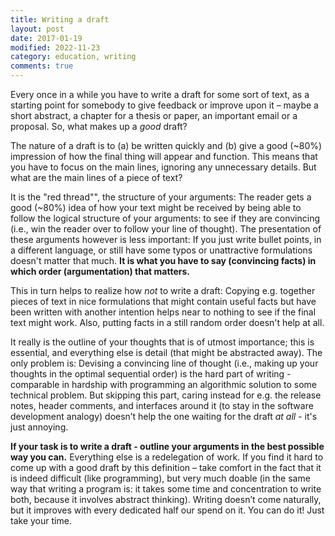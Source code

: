 ```yaml
---
title: Writing a draft
layout: post
date: 2017-01-19
modified: 2022-11-23
category: education, writing
comments: true
---
```

Every once in a while you have to write a draft for some sort of text, as a starting point for somebody to give feedback or improve upon it &#8211; maybe a short abstract, a chapter for a thesis or paper, an important email or a proposal. So, what makes up a _good_ draft?

<!-- more -->

The nature of a draft is to (a) be written quickly and (b) give a good (~80%) impression of how the final thing will appear and function. This means that you have to focus on the main lines, ignoring any unnecessary details. But what are the main lines of a piece of text?

It is the "red thread"", the structure of your arguments: The reader gets a good (~80%) idea of how your text might be received by being able to follow the logical structure of your arguments: to see if they are convincing (i.e., win the reader over to follow your line of thought). The presentation of these arguments however is less important: If you just write bullet points, in a different language, or still have some typos or unattractive formulations doesn't matter that much. **It is what you have to say (convincing facts) in which order (argumentation) that matters.**

This in turn helps to realize how _not_ to write a draft: Copying e.g. together pieces of text in nice formulations that might contain useful facts but have been written with another intention helps near to nothing to see if the final text might work. Also, putting facts in a still random order doesn't help at all.

It really is the outline of your thoughts that is of utmost importance; this is essential, and everything else is detail (that might be abstracted away). The only problem is: Devising a convincing line of thought (i.e., making up your thoughts in the optimal sequential order) is the hard part of writing - comparable in hardship with programming an algorithmic solution to some technical problem. But skipping this part, caring instead for e.g. the release notes, header comments, and interfaces around it (to stay in the software development analogy) doesn&#8217;t help the one waiting for the draft _at all_ - it's just annoying.

**If your task is to write a draft - outline your arguments in the best possible way you can.** Everything else is a redelegation of work. If you find it hard to come up with a good draft by this definition &#8211; take comfort in the fact that it is indeed difficult (like programming), but very much doable (in the same way that writing a program is: it takes some time and concentration to write both, because it involves abstract thinking). Writing doesn&#8217;t come naturally, but it improves with every dedicated half our spend on it. You can do it! Just take your time.